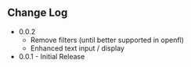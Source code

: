 Change Log
---------
* 0.0.2
  * Remove filters (until better supported in openfl)
  * Enhanced text input / display
* 0.0.1 - Initial Release
